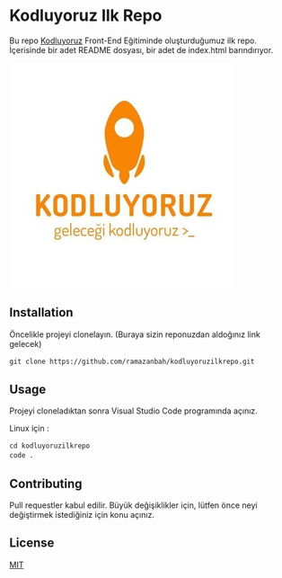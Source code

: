 # Kodluyoruz Ilk Repo
Bu repo [Kodluyoruz](https://www.kodluyoruz.org/) Front-End Eğitiminde oluşturduğumuz ilk repo. İçerisinde bir adet README dosyası, bir adet de index.html barındırıyor.


![image](https://raw.githubusercontent.com/Kodluyoruz/taskforce/git/git/markdown-nedir-nasil-kullaniriz-/figures/kodluyoruz_logo.jpg)

## Installation
Öncelikle projeyi clonelayın. (Buraya sizin reponuzdan aldoğınız link gelecek)

```index.html
git clone https://github.com/ramazanbah/kodluyoruzilkrepo.git 
```
## Usage
Projeyi cloneladıktan sonra Visual Studio Code programında açınız.

Linux için :

```index.html
cd kodluyoruzilkrepo
code .
```
## Contributing
Pull requestler kabul edilir. Büyük değişiklikler için, lütfen önce neyi değiştirmek istediğiniz için konu açınız.

## License
[MIT](https://choosealicense.com/licenses/mit/)
